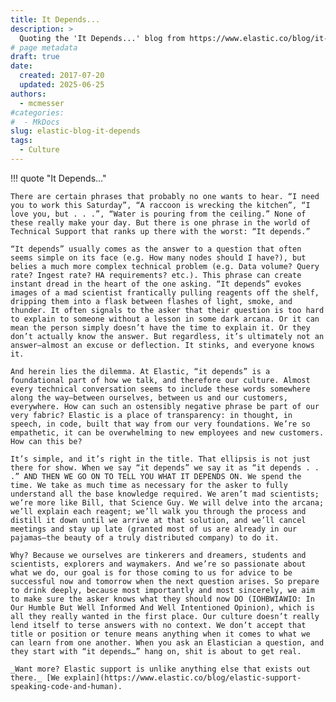 ```yaml
---
title: It Depends...
description: >
  Quoting the 'It Depends...' blog from https://www.elastic.co/blog/it-depends
# page metadata
draft: true
date:
  created: 2017-07-20
  updated: 2025-06-25
authors:
  - mcmesser
#categories:
#  - MkDocs
slug: elastic-blog-it-depends
tags:
  - Culture
---
```


<!---  https://www.elastic.co/blog/it-depends  --->

<!---  # It Depends...  --->
<!---  do not put an actual 'heading 1' if it is the same as the title  --->

!!! quote "It Depends..."

    There are certain phrases that probably no one wants to hear. “I need you to work this Saturday”, “A raccoon is wrecking the kitchen”, “I love you, but . . .”, “Water is pouring from the ceiling.” None of these really make your day. But there is one phrase in the world of Technical Support that ranks up there with the worst: “It depends.”

    “It depends” usually comes as the answer to a question that often seems simple on its face (e.g. How many nodes should I have?), but belies a much more complex technical problem (e.g. Data volume? Query rate? Ingest rate? HA requirements? etc.). This phrase can create instant dread in the heart of the one asking. “It depends” evokes images of a mad scientist frantically pulling reagents off the shelf, dripping them into a flask between flashes of light, smoke, and thunder. It often signals to the asker that their question is too hard to explain to someone without a lesson in some dark arcana. Or it can mean the person simply doesn’t have the time to explain it. Or they don’t actually know the answer. But regardless, it’s ultimately not an answer—almost an excuse or deflection. It stinks, and everyone knows it.

    And herein lies the dilemma. At Elastic, “it depends” is a foundational part of how we talk, and therefore our culture. Almost every technical conversation seems to include these words somewhere along the way—between ourselves, between us and our customers, everywhere. How can such an ostensibly negative phrase be part of our very fabric? Elastic is a place of transparency: in thought, in speech, in code, built that way from our very foundations. We’re so empathetic, it can be overwhelming to new employees and new customers. How can this be?

    It’s simple, and it’s right in the title. That ellipsis is not just there for show. When we say “it depends” we say it as “it depends . . .” AND THEN WE GO ON TO TELL YOU WHAT IT DEPENDS ON. We spend the time. We take as much time as necessary for the asker to fully understand all the base knowledge required. We aren’t mad scientists; we’re more like Bill, that Science Guy. We will delve into the arcana; we’ll explain each reagent; we’ll walk you through the process and distill it down until we arrive at that solution, and we’ll cancel meetings and stay up late (granted most of us are already in our pajamas—the beauty of a truly distributed company) to do it.

    Why? Because we ourselves are tinkerers and dreamers, students and scientists, explorers and waymakers. And we’re so passionate about what we do, our goal is for those coming to us for advice to be successful now and tomorrow when the next question arises. So prepare to drink deeply, because most importantly and most sincerely, we aim to make sure the asker knows what they should now DO (IOHBWIAWIO: In Our Humble But Well Informed And Well Intentioned Opinion), which is all they really wanted in the first place. Our culture doesn’t really lend itself to terse answers with no context. We don’t accept that title or position or tenure means anything when it comes to what we can learn from one another. When you ask an Elastician a question, and they start with “it depends…” hang on, shit is about to get real.

    _Want more? Elastic support is unlike anything else that exists out there._ [We explain](https://www.elastic.co/blog/elastic-support-speaking-code-and-human).

<!---

"""
20 July 2017
Culture
It Depends...
By Tyler Fontaine • Marty Messer

---

There are certain phrases that probably no one wants to hear. “I need you to work this Saturday”, “A raccoon is wrecking the kitchen”, “I love you, but . . .”, “Water is pouring from the ceiling.” None of these really make your day. But there is one phrase in the world of Technical Support that ranks up there with the worst: “It depends.”

“It depends” usually comes as the answer to a question that often seems simple on its face (e.g. How many nodes should I have?), but belies a much more complex technical problem (e.g. Data volume? Query rate? Ingest rate? HA requirements? etc.). This phrase can create instant dread in the heart of the one asking. “It depends” evokes images of a mad scientist frantically pulling reagents off the shelf, dripping them into a flask between flashes of light, smoke, and thunder. It often signals to the asker that their question is too hard to explain to someone without a lesson in some dark arcana. Or it can mean the person simply doesn’t have the time to explain it. Or they don’t actually know the answer. But regardless, it’s ultimately not an answer—almost an excuse or deflection. It stinks, and everyone knows it.

And herein lies the dilemma. At Elastic, “it depends” is a foundational part of how we talk, and therefore our culture. Almost every technical conversation seems to include these words somewhere along the way—between ourselves, between us and our customers, everywhere. How can such an ostensibly negative phrase be part of our very fabric? Elastic is a place of transparency: in thought, in speech, in code, built that way from our very foundations. We’re so empathetic, it can be overwhelming to new employees and new customers. How can this be?

It’s simple, and it’s right in the title. That ellipsis is not just there for show. When we say “it depends” we say it as “it depends . . .” AND THEN WE GO ON TO TELL YOU WHAT IT DEPENDS ON. We spend the time. We take as much time as necessary for the asker to fully understand all the base knowledge required. We aren’t mad scientists; we’re more like Bill, that Science Guy. We will delve into the arcana; we’ll explain each reagent; we’ll walk you through the process and distill it down until we arrive at that solution, and we’ll cancel meetings and stay up late (granted most of us are already in our pajamas—the beauty of a truly distributed company) to do it.

Why? Because we ourselves are tinkerers and dreamers, students and scientists, explorers and waymakers. And we’re so passionate about what we do, our goal is for those coming to us for advice to be successful now and tomorrow when the next question arises. So prepare to drink deeply, because most importantly and most sincerely, we aim to make sure the asker knows what they should now DO (IOHBWIAWIO: In Our Humble But Well Informed And Well Intentioned Opinion), which is all they really wanted in the first place. Our culture doesn’t really lend itself to terse answers with no context. We don’t accept that title or position or tenure means anything when it comes to what we can learn from one another. When you ask an Elastician a question, and they start with “it depends…” hang on, shit is about to get real.

Want more? Elastic support is unlike anything else that exists out there. [We explain](https://www.elastic.co/blog/elastic-support-speaking-code-and-human).
"""

--->